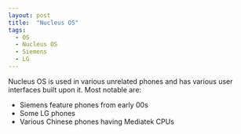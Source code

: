 ```yaml
---
layout: post
title:  "Nucleus OS"
tags:
  - OS
  - Nucleus OS
  - Siemens
  - LG
---
```

Nucleus OS is used in various unrelated phones and has various user interfaces built upon it. Most notable are:
<ul>
<li>Siemens feature phones from early 00s</li>
<li>Some LG phones</li>
<li>Various Chinese phones having Mediatek CPUs</li>
</ul>
